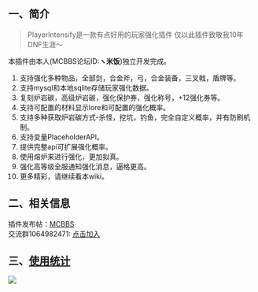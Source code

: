 ## 一、简介

> PlayerIntensify是一款有点好用的玩家强化插件
仅以此插件致敬我10年DNF生涯～

本插件由本人(MCBBS论坛ID:**ヽ米饭**)独立开发完成。

1. 支持强化多种物品，全部剑，合金斧，弓，合金装备，三叉戟，盾牌等。
2. 支持mysql和本地sqlite存储玩家强化数据。
3. 复刻炉岩碳，高级炉岩碳，强化保护券，强化称号，+12强化券等。
4. 支持可配置的材料显示lore和可配置的强化概率。
5. 支持多种获取炉岩碳方式-杀怪，挖坑，钓鱼，完全自定义概率，并有防刷机制。
6. 支持变量PlaceholderAPI。
7. 提供完整api可扩展强化概率。
8. 使用熔炉来进行强化，更加拟真。
9. 强化高等级全服通知强化消息，逼格更高。
10. 更多精彩，请继续看本wiki。

## 二、相关信息
插件发布帖：[MCBBS](https://www.mcbbs.net/thread-1198166-1-1.html "MCBBS")  
交流群1064982471: [点击加入](https://jq.qq.com/?_wv=1027&k=5sxTf8u "点击加入")

## 三、[使用统计](https://bstats.org/plugin/bukkit/PlayerIntensify/10303)
![](https://bstats.org/signatures/bukkit/PlayerIntensify.svg)
